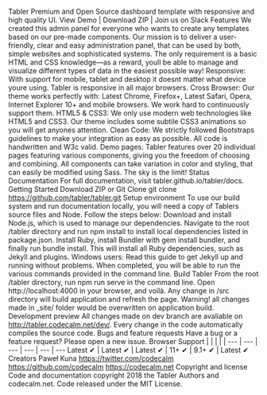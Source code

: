 Tabler Premium and Open Source dashboard template with responsive and high quality UI. View Demo | Download ZIP | Join us on Slack Features We created this admin panel for everyone who wants to create any templates based on our pre-made components. Our mission is to deliver a user-friendly, clear and easy administration panel, that can be used by both, simple websites and sophisticated systems. The only requirement is a basic HTML and CSS knowledge—as a reward, youll be able to manage and visualize different types of data in the easiest possible way! Responsive: With support for mobile, tablet and desktop it doesnt matter what device youre using. Tabler is responsive in all major browsers. Cross Browser: Our theme works perfectly with: Latest Chrome, Firefox+, Latest Safari, Opera, Internet Explorer 10+ and mobile browsers. We work hard to continuously support them. HTML5 & CSS3: We only use modern web technologies like HTML5 and CSS3. Our theme includes some subtile CSS3 animations so you will get anyones attention. Clean Code: We strictly followed Bootstraps guidelines to make your integration as easy as possible. All code is handwritten and W3c valid. Demo pages: Tabler features over 20 individual pages featuring various components, giving you the freedom of choosing and combining. All components can take variation in color and styling, that can easily be modified using Sass. The sky is the limit! Status Documentation For full documentation, visit tabler.github.io/tabler/docs. Getting Started Download ZIP or Git Clone git clone https://github.com/tabler/tabler.git Setup environment To use our build system and run documentation locally, you will need a copy of Tablers source files and Node. Follow the steps below: Download and install Node.js, which is used to manage our dependencies. Navigate to the root /tabler directory and run npm install to install local dependencies listed in package.json. Install Ruby, install Bundler with gem install bundler, and finally run bundle install. This will install all Ruby dependencies, such as Jekyll and plugins. Windows users: Read this guide to get Jekyll up and running without problems. When completed, you will be able to run the various commands provided in the command line. Build Tabler From the root /tabler directory, run npm run serve in the command line. Open http://localhost:4000 in your browser, and voilà. Any change in /src directory will build application and refresh the page. Warning! all changes made in _site/ folder would be overwritten on application build. Development preview All changes made on dev branch are avaliable on http://tabler.codecalm.net/dev/. Every change in the code automatically compiles the source code. Bugs and feature requests Have a bug or a feature request? Please open a new issue. Browser Support | | | | | --- | --- | --- | --- | --- | --- Latest ✔ | Latest ✔ | Latest ✔ | 11+ ✔ | 9.1+ ✔ | Latest ✔ Creators Paweł Kuna https://twitter.com/codecalm https://github.com/codecalm https://codecalm.net Copyright and license Code and documentation copyright 2018 the Tabler Authors and codecalm.net. Code released under the MIT License.